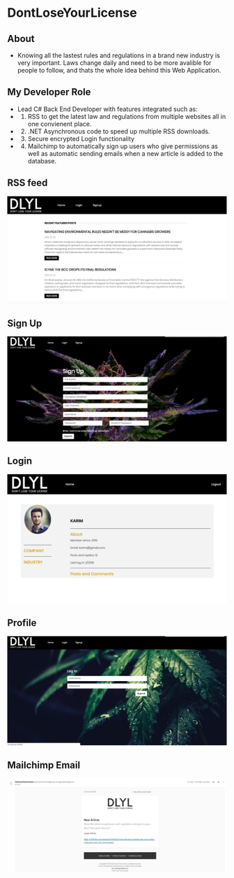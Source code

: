 # DontLoseYourLicense

## About
* Knowing all the lastest rules and regulations in a brand new industry is very important. Laws change daily and need to be more avalible for people to follow, and thats the whole idea behind this Web Application.

## My Developer Role
* Lead C# Back End Developer with features integrated such as:
* 1. RSS to get the latest law and regulations from multiple websites all in one convienent place.
* 2. .NET Asynchronous code to speed up multiple RSS downloads.
* 3. Secure encrypted Login functionality
* 4. Mailchimp to automatically sign up users who give permissions as well as automatic sending emails when a new article is added to the database.


## RSS feed
![Feed](https://github.com/AustinEnglish/DontLoseYourLicense-Externship/blob/master/Screen%20Shot%202019-02-02%20at%2012.25.35%20PM.png?raw=true "Title")

## Sign Up
![signup](https://github.com/AustinEnglish/DontLoseYourLicense-Externship/blob/master/Screen%20Shot%202019-02-02%20at%203.14.00%20PM.png?raw=true "Title")

## Login
![login](https://github.com/AustinEnglish/DontLoseYourLicense-Externship/blob/master/Profile.png?raw=true "Title")

## Profile
![login](https://github.com/AustinEnglish/DontLoseYourLicense-Externship/blob/master/Screen%20Shot%202019-02-02%20at%203.14.10%20PM.png?raw=true "Title")


## Mailchimp Email
![new article email](https://github.com/AustinEnglish/DontLoseYourLicense-Externship/blob/master/dlyl.png?raw=true "Title")
